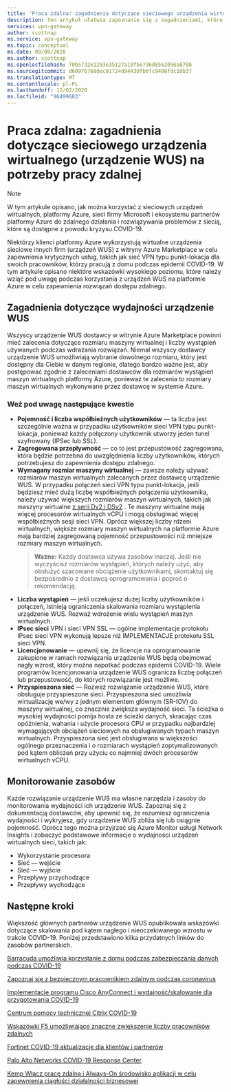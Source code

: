 ```yaml
---
title: 'Praca zdalna: zagadnienia dotyczące sieciowego urządzenia wirtualnego (urządzenie WUS) dotyczące zdalnego działania | VPN Gateway platformy Azure'
description: Ten artykuł ułatwia zapoznanie się z zagadnieniami, które należy wziąć pod uwagę podczas pracy z wirtualnymi urządzeniami sieciowymi (urządzeń WUS) na platformie Azure w trakcie COVID-19 Pandemic.
services: vpn-gateway
author: scottnap
ms.service: vpn-gateway
ms.topic: conceptual
ms.date: 09/08/2020
ms.author: scottnap
ms.openlocfilehash: 70b5732e1293e35127a19fbe736d8562056a870b
ms.sourcegitcommit: d60976768dec91724d94430fb6fc9498fdc1db37
ms.translationtype: MT
ms.contentlocale: pl-PL
ms.lasthandoff: 12/02/2020
ms.locfileid: "96499683"
---
```

# <a name="working-remotely-network-virtual-appliance-nva-considerations-for-remote-work"></a>Praca zdalna: zagadnienia dotyczące sieciowego urządzenia wirtualnego (urządzenie WUS) na potrzeby pracy zdalnej

>[!NOTE]
>W tym artykule opisano, jak można korzystać z sieciowych urządzeń wirtualnych, platformy Azure, sieci firmy Microsoft i ekosystemu partnerów platformy Azure do zdalnego działania i rozwiązywania problemów z siecią, które są dostępne z powodu kryzysu COVID-19.
>

Niektórzy klienci platformy Azure wykorzystują wirtualne urządzenia sieciowe innych firm (urządzeń WUS) z witryny Azure Marketplace w celu zapewnienia krytycznych usług, takich jak sieć VPN typu punkt-lokacja dla swoich pracowników, którzy pracują z domu podczas epidemii COVID-19. W tym artykule opisano niektóre wskazówki wysokiego poziomu, które należy wziąć pod uwagę podczas korzystania z urządzeń WUS na platformie Azure w celu zapewnienia rozwiązań dostępu zdalnego.

## <a name="nva-performance-considerations"></a>Zagadnienia dotyczące wydajności urządzenie WUS

Wszyscy urządzenie WUS dostawcy w witrynie Azure Marketplace powinni mieć zalecenia dotyczące rozmiaru maszyny wirtualnej i liczby wystąpień używanych podczas wdrażania rozwiązań.  Niemal wszyscy dostawcy urządzenie WUS umożliwiają wybranie dowolnego rozmiaru, który jest dostępny dla Ciebie w danym regionie, dlatego bardzo ważne jest, aby postępować zgodnie z zaleceniami dostawców dla rozmiarów wystąpień maszyn wirtualnych platformy Azure, ponieważ te zalecenia to rozmiary maszyn wirtualnych wykonywane przez dostawcę w systemie Azure.  

### <a name="consider-the-following"></a>Weź pod uwagę następujące kwestie

- **Pojemność i liczba współbieżnych użytkowników** — ta liczba jest szczególnie ważna w przypadku użytkowników sieci VPN typu punkt-lokacja, ponieważ każdy połączony użytkownik utworzy jeden tunel szyfrowany (IPSec lub SSL).  
- **Zagregowana przepływność** — co to jest przepustowość zagregowana, która będzie potrzebna do uwzględnienia liczby użytkowników, których potrzebujesz do zapewnienia dostępu zdalnego.
- **Wymagany rozmiar maszyny wirtualnej** — zawsze należy używać rozmiarów maszyn wirtualnych zalecanych przez dostawcę urządzenie WUS.  W przypadku połączeń sieci VPN typu punkt-lokacja, jeśli będziesz mieć dużą liczbę współbieżnych połączenia użytkownika, należy używać większych rozmiarów maszyn wirtualnych, takich jak maszyny wirtualne [z serii Dv2 i DSv2](../virtual-machines/dv2-dsv2-series.md "Seria Dv2 i Dsv2") . Te maszyny wirtualne mają więcej procesorów wirtualnych vCPU i mogą obsługiwać więcej współbieżnych sesji sieci VPN.  Oprócz większej liczby rdzeni wirtualnych, większe rozmiary maszyn wirtualnych na platformie Azure mają bardziej zagregowaną pojemność przepustowości niż mniejsze rozmiary maszyn wirtualnych.
    > **Ważne:** Każdy dostawca używa zasobów inaczej.  Jeśli nie wyczyścisz rozmiarów wystąpień, których należy użyć, aby obsłużyć szacowane obciążenie użytkownikami, skontaktuj się bezpośrednio z dostawcą oprogramowania i poproś o rekomendację.
- **Liczba wystąpień** — jeśli oczekujesz dużej liczby użytkowników i połączeń, istnieją ograniczenia skalowania rozmiaru wystąpienia urządzenie WUS.  Rozważ wdrożenie wielu wystąpień maszyn wirtualnych.
- **IPsec sieci** VPN i sieci VPN SSL — ogólne implementacje protokołu IPsec sieci VPN wykonują lepsze niż IMPLEMENTACJE protokołu SSL sieci VPN.  
- **Licencjonowanie** — upewnij się, że licencje na oprogramowanie zakupione w ramach rozwiązania urządzenie WUS będą obejmować nagły wzrost, który można napotkać podczas epidemii COVID-19.  Wiele programów licencjonowania urządzenie WUS ogranicza liczbę połączeń lub przepustowość, do których rozwiązanie jest możliwe.
- **Przyspieszona sieć** — Rozważ rozwiązanie urządzenie WUS, które obsługuje przyspieszone sieci.  Przyspieszona sieć umożliwia wirtualizację we/wy z jednym elementem głównym (SR-IOV) do maszyny wirtualnej, co znacznie zwiększa wydajność sieci. Ta ścieżka o wysokiej wydajności pomija hosta ze ścieżki danych, skracając czas opóźnienia, wahania i użycie procesora CPU w przypadku najbardziej wymagających obciążeń sieciowych na obsługiwanych typach maszyn wirtualnych. Przyspieszona sieć jest obsługiwana w większości ogólnego przeznaczenia i o rozmiarach wystąpień zoptymalizowanych pod kątem obliczeń przy użyciu co najmniej dwóch procesorów wirtualnych vCPU.

## <a name="monitoring-resources"></a>Monitorowanie zasobów

Każde rozwiązanie urządzenie WUS ma własne narzędzia i zasoby do monitorowania wydajności ich urządzenie WUS.  Zapoznaj się z dokumentacją dostawców, aby upewnić się, że rozumiesz ograniczenia wydajności i wykryjesz, gdy urządzenie WUS zbliża się lub osiągnie pojemność.  Oprócz tego można przyjrzeć się Azure Monitor usługi Network Insights i zobaczyć podstawowe informacje o wydajności urządzeń wirtualnych sieci, takich jak:

- Wykorzystanie procesora
- Sieć — wejście
- Sieć — wyjście
- Przepływy przychodzące
- Przepływy wychodzące

## <a name="next-steps"></a>Następne kroki

Większość głównych partnerów urządzenie WUS opublikowała wskazówki dotyczące skalowania pod kątem nagłego i nieoczekiwanego wzrostu w trakcie COVID-19. Poniżej przedstawiono kilka przydatnych linków do zasobów partnerskich.

[Barracuda umożliwia korzystanie z domu podczas zabezpieczania danych podczas COVID-19](https://www.barracuda.com/covid-19/work-from-home "Włącz pracy z domu podczas zabezpieczania danych w trakcie COVID-19")

[Zapoznaj się z bezpiecznym pracownikiem zdalnym podczas coronavirus](https://www.checkpoint.com/solutions/secure-remote-workforce-during-coronavirus/ "Zabezpiecz pracowników zdalnych podczas coronavirus")

[Implementacje programu Cisco AnyConnect i wydajność/skalowanie dla przygotowania COVID-19](https://www.cisco.com/c/en/us/support/docs/security/anyconnect-secure-mobility-client/215331-anyconnect-implementation-and-performanc.html "Implementacje programu Cisco AnyConnect i wydajność/skalowanie dla przygotowania COVID-19")

[Centrum pomocy technicznej Citrix COVID-19](https://www.citrix.com/support/covid-19-coronavirus.html "Centrum pomocy technicznej Citrix COVID-19")

[Wskazówki F5 umożliwiające znaczne zwiększenie liczby pracowników zdalnych](https://www.f5.com/business-continuity "Wskazówki F5 umożliwiające znaczne zwiększenie liczby pracowników zdalnych")

[Fortinet COVID-19 aktualizacje dla klientów i partnerów](https://www.fortinet.com/covid-19.html "Aktualizacje COVID-19 dla klientów i partnerów")

[Palo Alto Networks COVID-19 Response Center](https://live.paloaltonetworks.com/t5/COVID-19-Response-Center/ct-p/COVID-19_Response_Center "Palo Alto Networks COVID-19 Response Center")

[Kemp Włącz pracę zdalną i Always-On środowisko aplikacji w celu zapewnienia ciągłości działalności biznesowej](https://kemptechnologies.com/remote-work-always-on-application-experience-business-continuity/ "Kemp Włącz pracę zdalną i Always-On środowisko aplikacji w celu zapewnienia ciągłości działalności biznesowej")

